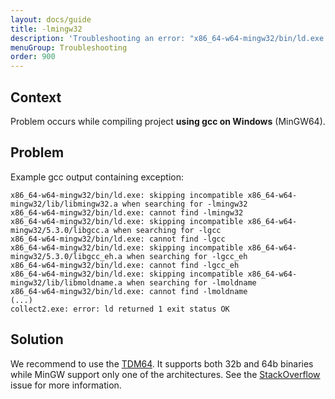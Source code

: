 ```yaml
---
layout: docs/guide
title: -lmingw32
description: 'Troubleshooting an error: "x86_64-w64-mingw32/bin/ld.exe: skipping incompatible x86_64-w64-mingw32/lib/libmingw32.a when searching for -lmingw32 x86_64-w64-mingw32/bin/ld.exe: cannot find -lmingw32".'
menuGroup: Troubleshooting
order: 900
---
```


Context
-------

Problem occurs while compiling project **using gcc on Windows** (MinGW64).

Problem
-------

Example gcc output containing exception:

```
x86_64-w64-mingw32/bin/ld.exe: skipping incompatible x86_64-w64-mingw32/lib/libmingw32.a when searching for -lmingw32
x86_64-w64-mingw32/bin/ld.exe: cannot find -lmingw32
x86_64-w64-mingw32/bin/ld.exe: skipping incompatible x86_64-w64-mingw32/5.3.0/libgcc.a when searching for -lgcc
x86_64-w64-mingw32/bin/ld.exe: cannot find -lgcc
x86_64-w64-mingw32/bin/ld.exe: skipping incompatible x86_64-w64-mingw32/5.3.0/libgcc_eh.a when searching for -lgcc_eh
x86_64-w64-mingw32/bin/ld.exe: cannot find -lgcc_eh
x86_64-w64-mingw32/bin/ld.exe: skipping incompatible x86_64-w64-mingw32/lib/libmoldname.a when searching for -lmoldname
x86_64-w64-mingw32/bin/ld.exe: cannot find -lmoldname
(...)
collect2.exe: error: ld returned 1 exit status OK
```

Solution
--------

We recommend to use the [TDM64](http://tdm-gcc.tdragon.net). It supports both 32b and 64b binaries while MinGW support only one of the architectures. See the [StackOverflow](https://stackoverflow.com/questions/21980774/what-is-the-difference-between-orwells-mingw-and-tdm-dev-c-versions) issue for more information.
